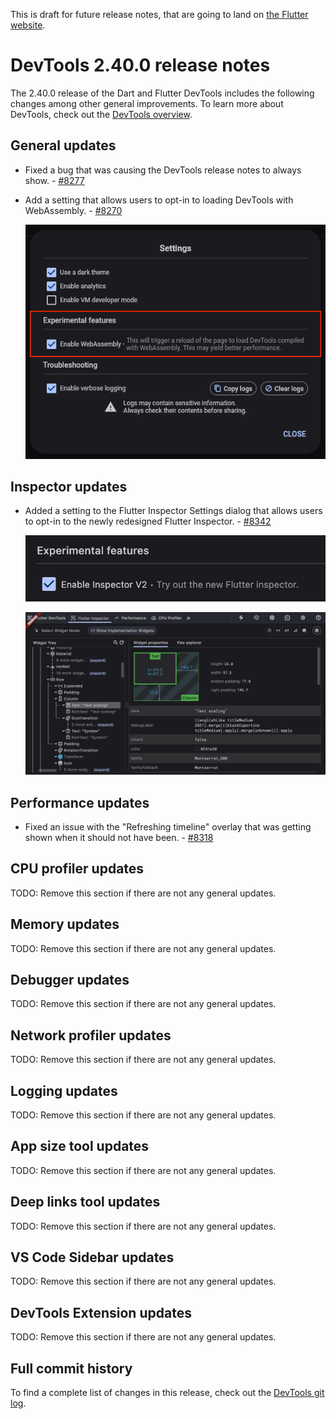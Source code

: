 This is draft for future release notes, that are going to land on
[the Flutter website](https://docs.flutter.dev/tools/devtools/release-notes).

# DevTools 2.40.0 release notes

The 2.40.0 release of the Dart and Flutter DevTools
includes the following changes among other general improvements.
To learn more about DevTools, check out the
[DevTools overview](/tools/devtools/overview).

## General updates

* Fixed a bug that was causing the DevTools release notes to always
show. - [#8277](https://github.com/flutter/devtools/pull/8277)

* Add a setting that allows users to opt-in to loading DevTools
with WebAssembly. - [#8270](https://github.com/flutter/devtools/pull/8270)

    ![Wasm opt-in setting](images/wasm_setting.png "DevTools setting to opt into wasm.")

## Inspector updates

- Added a setting to the Flutter Inspector Settings dialog that allows users to opt-in to the newly redesigned Flutter Inspector. - [#8342](https://github.com/flutter/devtools/pull/8342)

  ![Inspector V2 opt-in setting](images/inspector_v2_setting.png "DevTools setting to opt into the new Flutter Inspector.")

  ![Inspector V2](images/inspector_v2.png "The new Flutter Inspector.")

## Performance updates

* Fixed an issue with the "Refreshing timeline" overlay that was getting shown
when it should not have been. - [#8318](https://github.com/flutter/devtools/pull/8318)

## CPU profiler updates

TODO: Remove this section if there are not any general updates.

## Memory updates

TODO: Remove this section if there are not any general updates.

## Debugger updates

TODO: Remove this section if there are not any general updates.

## Network profiler updates

TODO: Remove this section if there are not any general updates.

## Logging updates

TODO: Remove this section if there are not any general updates.

## App size tool updates

TODO: Remove this section if there are not any general updates.

## Deep links tool updates

TODO: Remove this section if there are not any general updates.

## VS Code Sidebar updates

TODO: Remove this section if there are not any general updates.

## DevTools Extension updates

TODO: Remove this section if there are not any general updates.

## Full commit history

To find a complete list of changes in this release, check out the
[DevTools git log](https://github.com/flutter/devtools/tree/v2.40.0).
